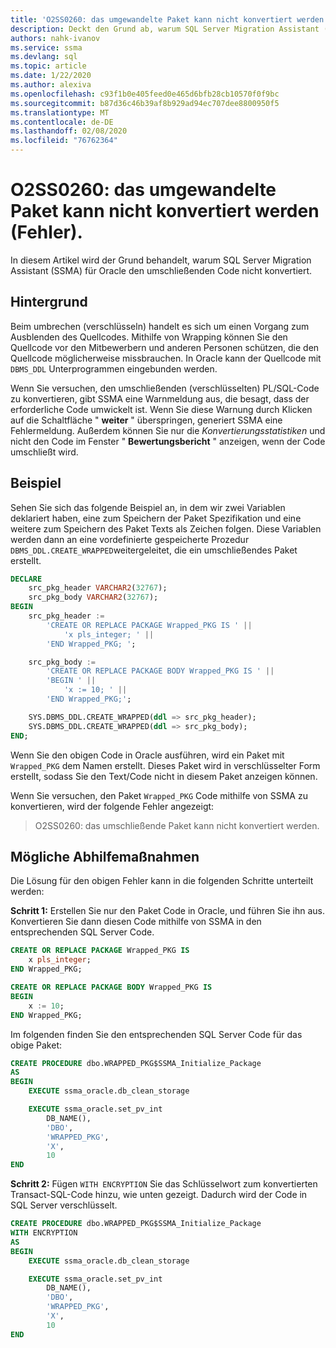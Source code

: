 ```yaml
---
title: 'O2SS0260: das umgewandelte Paket kann nicht konvertiert werden (Fehler).'
description: Deckt den Grund ab, warum SQL Server Migration Assistant (SSMA) für Oracle den umschließenden Code nicht konvertiert.
authors: nahk-ivanov
ms.service: ssma
ms.devlang: sql
ms.topic: article
ms.date: 1/22/2020
ms.author: alexiva
ms.openlocfilehash: c93f1b0e405feed0e465d6bfb28cb10570f0f9bc
ms.sourcegitcommit: b87d36c46b39af8b929ad94ec707dee8800950f5
ms.translationtype: MT
ms.contentlocale: de-DE
ms.lasthandoff: 02/08/2020
ms.locfileid: "76762364"
---
```

# <a name="o2ss0260-wrapped-package-cannot-be-converted-error"></a>O2SS0260: das umgewandelte Paket kann nicht konvertiert werden (Fehler).

In diesem Artikel wird der Grund behandelt, warum SQL Server Migration Assistant (SSMA) für Oracle den umschließenden Code nicht konvertiert.

## <a name="background"></a>Hintergrund

Beim umbrechen (verschlüsseln) handelt es sich um einen Vorgang zum Ausblenden des Quellcodes. Mithilfe von Wrapping können Sie den Quellcode vor den Mitbewerbern und anderen Personen schützen, die den Quellcode möglicherweise missbrauchen. In Oracle kann der Quellcode mit `DBMS_DDL` Unterprogrammen eingebunden werden.

Wenn Sie versuchen, den umschließenden (verschlüsselten) PL/SQL-Code zu konvertieren, gibt SSMA eine Warnmeldung aus, die besagt, dass der erforderliche Code umwickelt ist. Wenn Sie diese Warnung durch Klicken auf die Schaltfläche " **weiter** " überspringen, generiert SSMA eine Fehlermeldung. Außerdem können Sie nur die *Konvertierungsstatistiken* und nicht den Code im Fenster " **Bewertungsbericht** " anzeigen, wenn der Code umschließt wird.

## <a name="example"></a>Beispiel

Sehen Sie sich das folgende Beispiel an, in dem wir zwei Variablen deklariert haben, eine zum Speichern der Paket Spezifikation und eine weitere zum Speichern des Paket Texts als Zeichen folgen. Diese Variablen werden dann an eine vordefinierte gespeicherte Prozedur `DBMS_DDL.CREATE_WRAPPED`weitergeleitet, die ein umschließendes Paket erstellt.

```sql
DECLARE
    src_pkg_header VARCHAR2(32767);
    src_pkg_body VARCHAR2(32767);
BEGIN
    src_pkg_header :=
        'CREATE OR REPLACE PACKAGE Wrapped_PKG IS ' ||
            'x pls_integer; ' ||
        'END Wrapped_PKG; ';

    src_pkg_body :=
        'CREATE OR REPLACE PACKAGE BODY Wrapped_PKG IS ' ||
        'BEGIN ' ||
            'x := 10; ' ||
        'END Wrapped_PKG;';

    SYS.DBMS_DDL.CREATE_WRAPPED(ddl => src_pkg_header);
    SYS.DBMS_DDL.CREATE_WRAPPED(ddl => src_pkg_body);
END;
```

Wenn Sie den obigen Code in Oracle ausführen, wird ein Paket mit `Wrapped_PKG` dem Namen erstellt. Dieses Paket wird in verschlüsselter Form erstellt, sodass Sie den Text/Code nicht in diesem Paket anzeigen können.

Wenn Sie versuchen, den Paket `Wrapped_PKG` Code mithilfe von SSMA zu konvertieren, wird der folgende Fehler angezeigt:

> O2SS0260: das umschließende Paket kann nicht konvertiert werden.

## <a name="possible-remedies"></a>Mögliche Abhilfemaßnahmen

Die Lösung für den obigen Fehler kann in die folgenden Schritte unterteilt werden:

**Schritt 1:** Erstellen Sie nur den Paket Code in Oracle, und führen Sie ihn aus. Konvertieren Sie dann diesen Code mithilfe von SSMA in den entsprechenden SQL Server Code.

```sql
CREATE OR REPLACE PACKAGE Wrapped_PKG IS
    x pls_integer;
END Wrapped_PKG;

CREATE OR REPLACE PACKAGE BODY Wrapped_PKG IS
BEGIN
    x := 10;
END Wrapped_PKG;
```

Im folgenden finden Sie den entsprechenden SQL Server Code für das obige Paket:

```sql
CREATE PROCEDURE dbo.WRAPPED_PKG$SSMA_Initialize_Package
AS
BEGIN
    EXECUTE ssma_oracle.db_clean_storage

    EXECUTE ssma_oracle.set_pv_int
        DB_NAME(),
        'DBO',
        'WRAPPED_PKG',
        'X',
        10
END
```

**Schritt 2:** Fügen `WITH ENCRYPTION` Sie das Schlüsselwort zum konvertierten Transact-SQL-Code hinzu, wie unten gezeigt. Dadurch wird der Code in SQL Server verschlüsselt.

```sql
CREATE PROCEDURE dbo.WRAPPED_PKG$SSMA_Initialize_Package
WITH ENCRYPTION
AS
BEGIN
    EXECUTE ssma_oracle.db_clean_storage

    EXECUTE ssma_oracle.set_pv_int
        DB_NAME(),
        'DBO',
        'WRAPPED_PKG',
        'X',
        10
END
```
